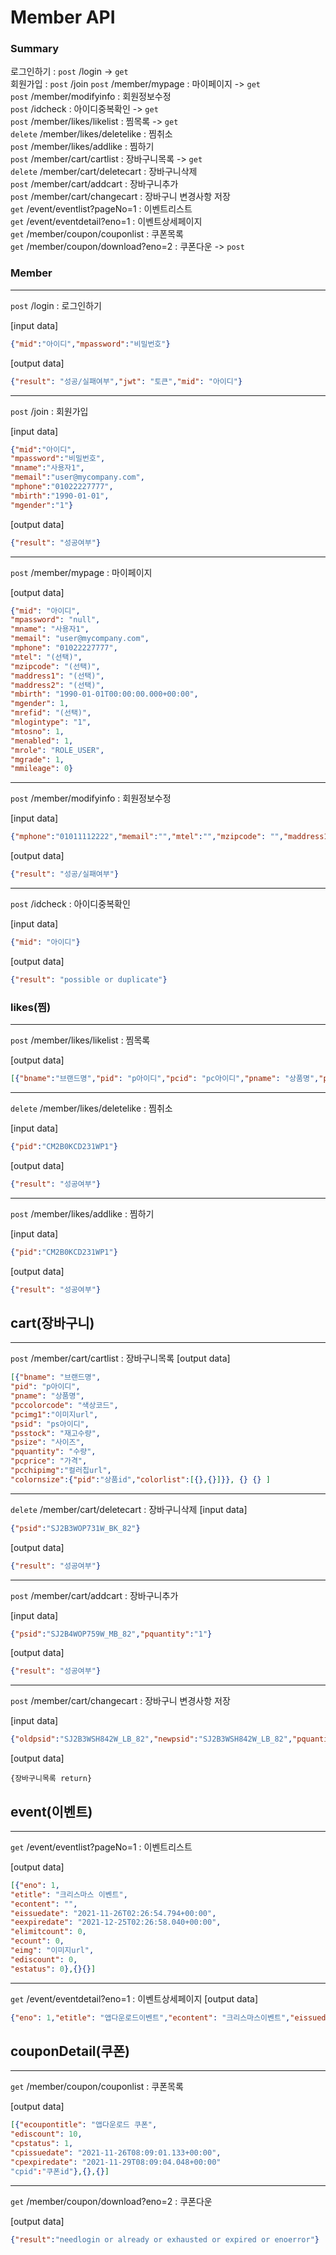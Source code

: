 # Member API

### Summary
로그인하기 : `post`  /login                                    -> `get`  
회원가입 : `post`  /join 
`post`  /member/mypage : 마이페이지                            -> `get`  
`post`  /member/modifyinfo : 회원정보수정  
`post`  /idcheck : 아이디중복확인 -> `get`  
`post`  /member/likes/likelist : 찜목록  -> `get`  
`delete` /member/likes/deletelike : 찜취소  
`post` /member/likes/addlike : 찜하기  
`post` /member/cart/cartlist : 장바구니목록 -> `get`  
`delete` /member/cart/deletecart : 장바구니삭제  
`post` /member/cart/addcart : 장바구니추가  
`post` /member/cart/changecart : 장바구니 변경사항 저장  
`get` /event/eventlist?pageNo=1 : 이벤트리스트  
`get` /event/eventdetail?eno=1 : 이벤트상세페이지  
`get` /member/coupon/couponlist : 쿠폰목록  
`get` /member/coupon/download?eno=2 : 쿠폰다운 -> `post`  

### Member
------------------
 `post`  /login : 로그인하기 
 
 [input data]
 ```json
 {"mid":"아이디","mpassword":"비밀번호"}
 ```
 [output data]
 ```json
 {"result": "성공/실패여부","jwt": "토큰","mid": "아이디"}
 ```
------------------
`post`  /join : 회원가입

[input data]
```json
{"mid":"아이디",
"mpassword":"비밀번호",
"mname":"사용자1",
"memail":"user@mycompany.com",
"mphone":"01022227777",
"mbirth":"1990-01-01",
"mgender":"1"}
```
[output data]
```json
{"result": "성공여부"}
```
------------------
`post`  /member/mypage : 마이페이지

[output data]
```json
{"mid": "아이디",
"mpassword": "null",
"mname": "사용자1",
"memail": "user@mycompany.com",
"mphone": "01022227777",
"mtel": "(선택)",
"mzipcode": "(선택)",
"maddress1": "(선택)",
"maddress2": "(선택)",
"mbirth": "1990-01-01T00:00:00.000+00:00",
"mgender": 1,
"mrefid": "(선택)",
"mlogintype": "1",
"mtosno": 1,
"menabled": 1,
"mrole": "ROLE_USER",
"mgrade": 1,
"mmileage": 0}
```
------------------
`post`  /member/modifyinfo : 회원정보수정

[input data]
```json
{"mphone":"01011112222","memail":"","mtel":"","mzipcode": "","maddress1": "", "maddress2" : ""} 
```
[output data]
```json
{"result": "성공/실패여부"}
```
------------------
`post`  /idcheck : 아이디중복확인

[input data]
```json
{"mid": "아이디"}
```
[output data]
```json
{"result": "possible or duplicate"}
```

### likes(찜)
------------------
`post`  /member/likes/likelist : 찜목록  

[output data]
```json
[{"bname":"브랜드명","pid": "p아이디","pcid": "pc아이디","pname": "상품명","pstatus": "상태","pcprice": "가격","pcimg1": "상품이미지url"},{},{},{}]
```

------------------
`delete` /member/likes/deletelike : 찜취소

[input data]
```json
{"pid":"CM2B0KCD231WP1"}
```
[output data]
```json
{"result": "성공여부"}
```
------------------
`post` /member/likes/addlike : 찜하기

[input data]
```json
{"pid":"CM2B0KCD231WP1"}
```
[output data]
```json
{"result": "성공여부"}
```

## cart(장바구니)

------------------
`post` /member/cart/cartlist : 장바구니목록
[output data]
```json
[{"bname": "브랜드명",
"pid": "p아이디",
"pname": "상품명",
"pccolorcode": "색상코드",
"pcimg1":"이미지url",
"psid": "ps아이디",
"psstock": "재고수량",
"psize": "사이즈",
"pquantity": "수량",
"pcprice": "가격",
"pcchipimg":"컬러칩url",
"colornsize":{"pid":"상품id","colorlist":[{},{}]}}, {} {} ]
```
------------------
`delete` /member/cart/deletecart : 장바구니삭제 
[input data]
```json
{"psid":"SJ2B3WOP731W_BK_82"}
```
[output data]
```json
{"result": "성공여부"}
```
------------------
`post` /member/cart/addcart : 장바구니추가

[input data]
```json
{"psid":"SJ2B4WOP759W_MB_82","pquantity":"1"}
```
[output data]
```json
{"result": "성공여부"}
```
------------------

`post` /member/cart/changecart : 장바구니 변경사항 저장 

[input data]
```json
{"oldpsid":"SJ2B3WSH842W_LB_82","newpsid":"SJ2B3WSH842W_LB_82","pquantity":"2"}
```
[output data]
```
{장바구니목록 return}
```

## event(이벤트)
------------------
`get` /event/eventlist?pageNo=1 : 이벤트리스트

[output data]
```json
[{"eno": 1,
"etitle": "크리스마스 이벤트",
"econtent": "",
"eissuedate": "2021-11-26T02:26:54.794+00:00",
"eexpiredate": "2021-12-25T02:26:58.040+00:00",
"elimitcount": 0,
"ecount": 0,
"eimg": "이미지url",
"ediscount": 0,
"estatus": 0},{}{}]
```
------------------
`get` /event/eventdetail?eno=1 : 이벤트상세페이지 
[output data]
```json
{"eno": 1,"etitle": "앱다운로드이벤트","econtent": "크리스마스이벤트","eissuedate": "2021-11-10T06:04:41.780+00:00","eexpiredate": "2021-12-25T06:04:44.366+00:00","elimitcount": 0,"ecount": 0,"eimg": null,"ediscount": 0,"estatus": 0,"edetailimg": "http://cdn.thehandsome.com/pc/event/detail/image/handsome_202111/event_black_friday_211117_pc_img_01_02_1.jpg"}
```

## couponDetail(쿠폰)

------------------
`get` /member/coupon/couponlist : 쿠폰목록

[output data]
```json
[{"ecoupontitle": "앱다운로드 쿠폰",
"ediscount": 10,
"cpstatus": 1,
"cpissuedate": "2021-11-26T08:09:01.133+00:00",
"cpexpiredate": "2021-11-29T08:09:04.048+00:00"
"cpid":"쿠폰id"},{},{}]
```
------------------
`get` /member/coupon/download?eno=2 : 쿠폰다운

[output data]
```json
{"result":"needlogin or already or exhausted or expired or enoerror"}
```
